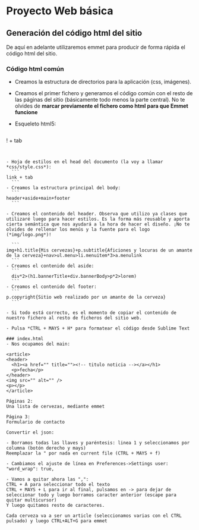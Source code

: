 # Proyecto Web básica

## Generación del código html del sitio
De aquí en adelante utilizaremos emmet para producir de forma rápida el código html del sitio. 

### Código html común
- Creamos la estructura de directorios para la aplicación (css, imágenes).
- Creamos el primer fichero y generamos el código común con el resto de las páginas del sitio (básicamente todo menos la parte central). No te olvides de **marcar previamente el fichero como html para que Emmet funcione**
- Esqueleto html5:

  ```
! + tab
  ```


- Hoja de estilos en el head del documento (la voy a llamar *css/style.css*):
    ```
  link + tab
    ```
- Creamos la estructura principal del body:
    ```
header+aside+main+footer
    ```

- Creamos el contenido del header. Observa que utilizo ya clases que utilizaré luego para hacer estilos. Es la forma más reusable y aporta cierta semántica que nos ayudará a la hora de hacer el diseño. ¡No te olvides de rellenar los menús y la fuente para el logo (*img/logo.png*)!

    ```
img+h1.title{Mis cervezas}+p.subtitle{Aficiones y locuras de un amante de la cerveza}+nav>ul.menu>li.menuitem*3>a.menulink
    ```
- Creamos el contenido del aside:
    ```
    div*2>(h1.bannerTitle+div.bannerBody>p*2>lorem) 
    ```
- Creamos el contenido del footer:
    ```
p.copyright{Sitio web realizado por un amante de la cerveza}
    ```

- Si todo está correcto, es el momento de copiar el contenido de nuestro fichero al resto de ficheros del sitio web. 

- Pulsa *CTRL + MAYS + H* para formatear el código desde Sublime Text

### index.html
- Nos ocupamos del main:

<article>
  <header>
    <h1><a href="" title=""><!-- titulo noticia --></a></h1>
    <p>fecha</p>  
  </header>
  <img src="" alt="" />
  <p></p>
</article>

Páginas 2:
Una lista de cervezas, mediante emmet

Página 3:
Formulario de contacto

Convertir el json:

- Borramos todas las llaves y paréntesis: linea 1 y seleccionamos por columna (botón derecho y mays)
Reemplazar la " por nada en current file (CTRL + MAYS + f)

- Cambiamos el ajuste de línea en Preferences->Settings user: "word_wrap": true,

- Vamos a quitar ahora las ",":
CTRL + A para seleccionar todo el texto
CTRL + MAYS + L para ir al final, pulsamos en -> para dejar de seleccionar todo y luego borramos caracter anterior (escape para quitar multicursor)
Y luego quitamos resto de caracteres.

Cada cerveza va a ser un article (seleccionamos varias con el CTRL pulsado) y luego CTRL+ALT+G para emmet
